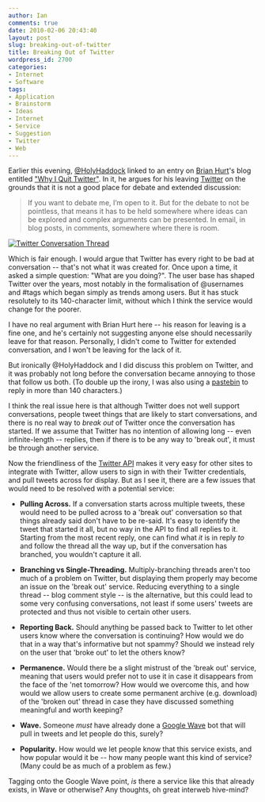 ```yaml
---
author: Ian
comments: true
date: 2010-02-06 20:43:40
layout: post
slug: breaking-out-of-twitter
title: Breaking Out of Twitter
wordpress_id: 2700
categories:
- Internet
- Software
tags:
- Application
- Brainstorm
- Ideas
- Internet
- Service
- Suggestion
- Twitter
- Web
---
```


Earlier this evening, [@HolyHaddock](http://www.twitter.com/HolyHaddock) linked to an entry on [Brian Hurt](http://enfranchisedmind.com/blog/posts/author/bhurt-aw/)'s blog entitled ["Why I Quit Twitter"](http://enfranchisedmind.com/blog/posts/why-i-quit-twitter/).  In it, he argues for his leaving [Twitter](http://twitter.com/) on the grounds that it is not a good place for debate and extended discussion:

> If you want to debate me, I’m open to it.  But for the debate to not be pointless, that means it has to be held somewhere where ideas can be explored and complex arguments can be presented.  In email, in blog posts, in comments, somewhere where there is room.
> 
> 

[![Twitter Conversation Thread](http://files.ianrenton.com/sites/blog/2010/02/twitterconvo-158x300.png)](http://files.ianrenton.com/sites/blog/2010/02/twitterconvo.png)

Which is fair enough.  I would argue that Twitter has every right to be bad at conversation -- that's not what it was created for.  Once upon a time, it asked a simple question: "What are you doing?".  The user base has shaped Twitter over the years, most notably in the formalisation of @usernames and #tags which began simply as trends among users.  But it has stuck resolutely to its 140-character limit, without which I think the service would change for the poorer.

I have no real argument with Brian Hurt here -- his reason for leaving is a fine one, and he's certainly not suggesting anyone else should necessarily leave for that reason.  Personally, I didn't come to Twitter for extended conversation, and I won't be leaving for the lack of it.

But ironically @HolyHaddock and I did discuss this problem on Twitter, and it was probably not long before the conversation became annoying to those that follow us both.  (To double up the irony, I was also using a [pastebin](http://www.onlydreaming.net/software/twixt) to reply in more than 140 characters.)

I think the real issue here is that although Twitter does not well support conversations, people tweet things that are likely to start conversations, and there is no real way to _break out_ of Twitter once the conversation has started.  If we assume that Twitter has no intention of allowing long -- even infinite-length -- replies, then if there is to be any way to 'break out', it must be through another service.

Now the friendliness of the [Twitter API](http://apiwiki.twitter.com/) makes it very easy for other sites to integrate with Twitter, allow users to sign in with their Twitter credentials, and pull tweets across for display.  But as I see it, there are a few issues that would need to be resolved with a potential service:

  * **Pulling Across.**  If a conversation starts across multiple tweets, these would need to be pulled across to a 'break out' conversation so that things already said don't have to be re-said.  It's easy to identify the tweet that started it all, but no way in the API to find all replies to it.  Starting from the most recent reply, one can find what _it_ is in reply _to_ and follow the thread all the way up, but if the conversation has branched, you wouldn't capture it all.

  * **Branching vs Single-Threading.**  Multiply-branching threads aren't too much of a problem on Twitter, but displaying them properly may become an issue on the 'break out' service.  Reducing everything to a single thread -- blog comment style -- is the alternative, but this could lead to some very confusing conversations, not least if some users' tweets are protected and thus not visible to certain other users.

  * **Reporting Back.**  Should anything be passed back to Twitter to let other users know where the conversation is continuing?  How would we do that in a way that's informative but not spammy?  Should we instead rely on the user that 'broke out' to let the others know?

  * **Permanence.**  Would there be a slight mistrust of the 'break out' service, meaning that users would prefer not to use it in case it disappears from the face of the 'net tomorrow?  How would we overcome this, and how would we allow users to create some permanent archive (e.g. download) of the 'broken out' thread in case they have discussed something meaningful and worth keeping?

  * **Wave.**  Someone _must_ have already done a [Google Wave](http://wave.google.com) bot that will pull in tweets and let people do this, surely?

  * **Popularity.**  How would we let people know that this service exists, and how popular would it be -- how many people want this kind of service?  (Many could be as much of a problem as few.)

Tagging onto the Google Wave point, _is_ there a service like this that already exists, in Wave or otherwise?  Any thoughts, oh great interweb hive-mind?


